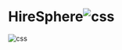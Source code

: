 # HireSphere![css](https://user-images.githubusercontent.com/92674717/224671205-41630eaf-b2bf-43a9-907b-652d2a2a1a7c.png)
![css](https://user-images.githubusercontent.com/92674717/224671242-3f045bbc-97a7-48f5-9ba1-b2eaa7a8a57f.png)
